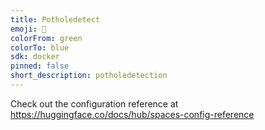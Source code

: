 ```yaml
---
title: Potholedetect
emoji: 👀
colorFrom: green
colorTo: blue
sdk: docker
pinned: false
short_description: potholedetection
---
```


Check out the configuration reference at https://huggingface.co/docs/hub/spaces-config-reference
